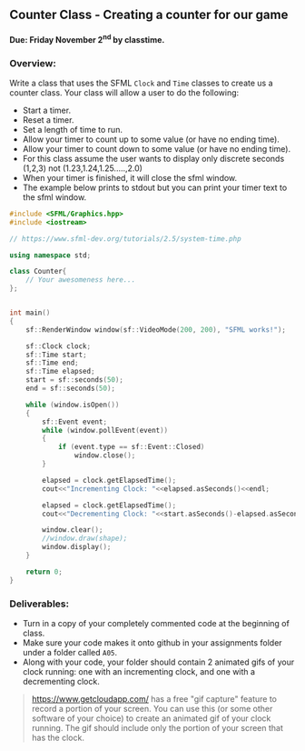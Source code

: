 ## Counter Class - Creating a counter for our game
#### Due: Friday November 2<sup>nd</sup> by classtime.

### Overview:

Write a class that uses the SFML `Clock` and `Time` classes to create us a counter class. Your class will allow a user to do the following:

- Start a timer.
- Reset a timer.
- Set a length of time to run.
- Allow your timer to count up to some value (or have no ending time).
- Allow your timer to count down to some value (or have no ending time).
- For this class assume the user wants to display only discrete seconds (1,2,3) not (1.23,1.24,1.25.....,2.0)
- When your timer is finished, it will close the sfml window.
- The example below prints to stdout but you can print your timer text to the sfml window. 


```cpp
#include <SFML/Graphics.hpp>
#include <iostream>

// https://www.sfml-dev.org/tutorials/2.5/system-time.php

using namespace std;

class Counter{
    // Your awesomeness here...
};


int main()
{
    sf::RenderWindow window(sf::VideoMode(200, 200), "SFML works!");

    sf::Clock clock; 
    sf::Time start;
    sf::Time end;
    sf::Time elapsed;
    start = sf::seconds(50);
    end = sf::seconds(50);

    while (window.isOpen())
    {
        sf::Event event;
        while (window.pollEvent(event))
        {
            if (event.type == sf::Event::Closed)
                window.close();
        }

        elapsed = clock.getElapsedTime();
        cout<<"Incrementing Clock: "<<elapsed.asSeconds()<<endl;

        elapsed = clock.getElapsedTime();
        cout<<"Decrementing Clock: "<<start.asSeconds()-elapsed.asSeconds()<<endl;

        window.clear();
        //window.draw(shape);
        window.display();
    }

    return 0;
}

```

### Deliverables:

- Turn in a copy of your completely commented code at the beginning of class.
- Make sure your code makes it onto github in your assignments folder under a folder called `A05`.
- Along with your code, your folder should contain 2 animated gifs of your clock running: one with an incrementing clock, and one with a decrementing clock. 

> https://www.getcloudapp.com/ has a free "gif capture" feature to record a portion of your screen. You can use this (or some other software of your choice) to create an animated gif of your clock running. The gif should include only the portion of your screen that has the clock.

